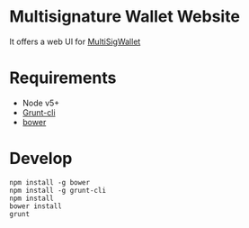 # Multisignature Wallet Website
It offers a web UI for [MultiSigWallet](https://github.com/ConsenSys/MultiSigWallet)

# Requirements
* Node v5+
* [Grunt-cli](http://gruntjs.com/getting-started#installing-the-cli)
* [bower](https://bower.io/#install-bower)

# Develop
```
npm install -g bower
npm install -g grunt-cli
npm install
bower install
grunt
```
